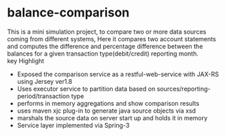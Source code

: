 # balance-comparison
This is a mini simulation project, to compare two or more data sources coming from different systems, 
Here it compares two account statements and computes the difference and percentage difference 
between the balances for a given transaction type(debit/credit) reporting month.  
key Highlight 
- Exposed the comparison service as a restful-web-service with JAX-RS using Jersey ver1.8
- Uses executor service to partition data based on sources/reporting-period/transaction type 
- performs in memory aggregations and show comparison results
- uses maven xjc plug-in to generate java source objects via xsd
- marshals the source data on server start up and holds it in memory
- Service layer implemented via Spring-3

